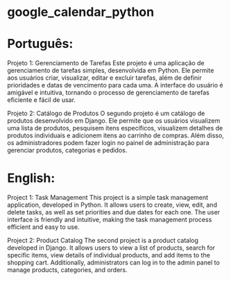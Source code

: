 # google_calendar_python

# Português:
Projeto 1: Gerenciamento de Tarefas
Este projeto é uma aplicação de gerenciamento de tarefas simples, desenvolvida em Python. Ele permite aos usuários criar, visualizar, editar e excluir tarefas, além de definir prioridades e datas de vencimento para cada uma. A interface do usuário é amigável e intuitiva, tornando o processo de gerenciamento de tarefas eficiente e fácil de usar.

Projeto 2: Catálogo de Produtos
O segundo projeto é um catálogo de produtos desenvolvido em Django. Ele permite que os usuários visualizem uma lista de produtos, pesquisem itens específicos, visualizem detalhes de produtos individuais e adicionem itens ao carrinho de compras. Além disso, os administradores podem fazer login no painel de administração para gerenciar produtos, categorias e pedidos.

# English:
Project 1: Task Management
This project is a simple task management application, developed in Python. It allows users to create, view, edit, and delete tasks, as well as set priorities and due dates for each one. The user interface is friendly and intuitive, making the task management process efficient and easy to use.

Project 2: Product Catalog
The second project is a product catalog developed in Django. It allows users to view a list of products, search for specific items, view details of individual products, and add items to the shopping cart. Additionally, administrators can log in to the admin panel to manage products, categories, and orders.